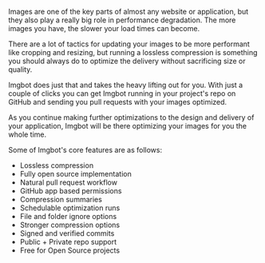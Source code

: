 Images are one of the key parts of almost any website or application, but they also play a really big role in performance degradation. The more images you have, the slower your load times can become.

There are a lot of tactics for updating your images to be more performant like cropping and resizing, but running a lossless compression is something you should always do to optimize the delivery without sacrificing size or quality.

Imgbot does just that and takes the heavy lifting out for you. With just a couple of clicks you can get Imgbot running in your project's repo on GitHub and sending you pull requests with your images optimized.

As you continue making further optimizations to the design and delivery of your application, Imgbot will be there optimizing your images for you the whole time.

Some of Imgbot's core features are as follows:

 - Lossless compression
 - Fully open source implementation
 - Natural pull request workflow
 - GitHub app based permissions
 - Compression summaries
 - Schedulable optimization runs
 - File and folder ignore options
 - Stronger compression options
 - Signed and verified commits
 - Public + Private repo support
 - Free for Open Source projects
